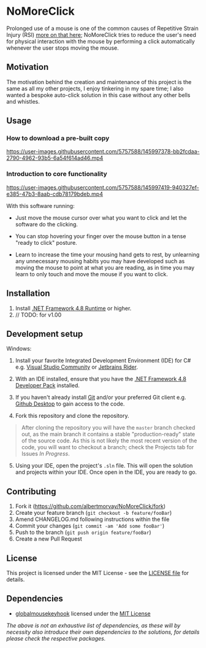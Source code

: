 # NoMoreClick
Prolonged use of a mouse is one of the common causes of Repetitive Strain Injury (RSI) [more on that here](https://www.nhs.uk/live-well/healthy-body/tips-to-prevent-rsi/); NoMoreClick tries to reduce the user's need for physical interaction with the mouse by performing a click automatically whenever the user stops moving the mouse.

## Motivation

The motivation behind the creation and maintenance of this project is the same as all my other projects, I enjoy tinkering in my spare time; I also wanted a bespoke auto-click solution in this case without any other bells and whistles.

## Usage

### How to download a pre-built copy

https://user-images.githubusercontent.com/5757588/145997378-bb2fcdaa-2790-4962-93b5-6a54f614ad46.mp4

### Introduction to core functionality

https://user-images.githubusercontent.com/5757588/145997419-940327ef-e385-47b3-8aab-cdb78179bdeb.mp4

With this software running:
- Just move the mouse cursor over what you want to click and let the software do the clicking.

- You can stop hovering your finger over the mouse button in a tense "ready to click" posture.

- Learn to increase the time your mousing hand gets to rest, by unlearning any unnecessary mousing habits you may have developed such as moving the mouse to point at what you are reading, as in time you may learn to only touch and move the mouse if you want to click.

## Installation

1. Install [.NET Framework 4.8 Runtime](https://dotnet.microsoft.com/download/dotnet-framework/net48) or higher.
2. // TODO: for v1.00

## Development setup

Windows:
1. Install your favorite Integrated Development Environment (IDE) for C# e.g. [Visual Studio Community](https://visualstudio.microsoft.com/vs/community/) or [Jetbrains Rider](https://www.jetbrains.com/rider/).

2. With an IDE installed, ensure that you have the [.NET Framework 4.8 Developer Pack](https://dotnet.microsoft.com/en-us/download/dotnet-framework/net48) installed.

3. If you haven't already install [Git](https://git-scm.com/downloads) and/or your preferred Git client e.g. [Github Desktop](https://desktop.github.com/) to gain access to the code.

4. Fork this repository and clone the repository.

> After cloning the repository you will have the `master` branch checked out, as the main branch it contains a stable "production-ready" state of the source code. As this is not likely the most recent version of the code, you will want to checkout a branch; check the Projects tab for Issues *In Progress*.

5. Using your IDE, open the project's `.sln` file. This will open the solution and projects within your IDE. Once open in the IDE, you are ready to go.


## Contributing

1. Fork it (<https://github.com/albertmorvay/NoMoreClick/fork>)
2. Create your feature branch (`git checkout -b feature/fooBar`)
3. Amend CHANGELOG.md following instructions within the file
4. Commit your changes (`git commit -am 'Add some fooBar'`)
5. Push to the branch (`git push origin feature/fooBar`)
6. Create a new Pull Request

## License

This project is licensed under the MIT License - see the [LICENSE file](LICENSE) for details.

## Dependencies

- [globalmousekeyhook](https://github.com/gmamaladze/globalmousekeyhook) licensed under the [MIT License](https://github.com/gmamaladze/globalmousekeyhook/blob/vNext/LICENSE.txt)

*The above is not an exhaustive list of dependencies, as these will by necessity also introduce their own dependencies to the solutions, for details please check the respective packages.*
